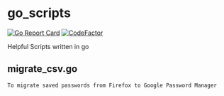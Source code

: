 # go_scripts

[![Go Report Card](https://goreportcard.com/badge/github.com/IAmSurajBobade/go_scripts)](https://goreportcard.com/report/github.com/IAmSurajBobade/go_scripts)
[![CodeFactor](https://www.codefactor.io/repository/github/IAmSurajBobade/go_scripts/badge)](https://www.codefactor.io/repository/github/IAmSurajBobade/go_scripts)

Helpful Scripts written in go

## migrate_csv.go

    To migrate saved passwords from Firefox to Google Password Manager